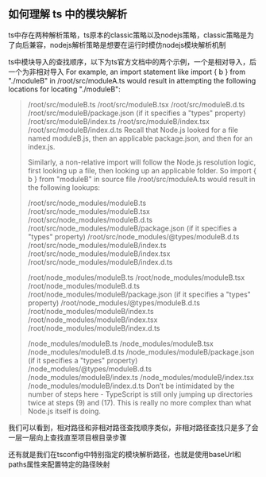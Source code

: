 ## 如何理解 ts 中的模块解析

ts中存在两种解析策略，ts原本的classic策略以及nodejs策略，classic策略是为了向后兼容，nodejs解析策略是想要在运行时模仿nodejs模块解析机制

ts中模块导入的查找顺序，以下为ts官方文档中的两个示例，一个是相对导入，后一个为非相对导入
For example, an import statement like import { b } from "./moduleB" in /root/src/moduleA.ts would result in attempting the following locations for locating "./moduleB":

>/root/src/moduleB.ts
>/root/src/moduleB.tsx
>/root/src/moduleB.d.ts
>/root/src/moduleB/package.json (if it specifies a "types" property)
>/root/src/moduleB/index.ts
>/root/src/moduleB/index.tsx
>/root/src/moduleB/index.d.ts
>Recall that Node.js looked for a file named moduleB.js, then an applicable package.json, and then for an index.js.
>
>Similarly, a non-relative import will follow the Node.js resolution logic, first looking up a file, then looking up an applicable folder. So import { b } from "moduleB" in source file /root/src/moduleA.ts would result in the following lookups:
>
>/root/src/node_modules/moduleB.ts
>/root/src/node_modules/moduleB.tsx
>/root/src/node_modules/moduleB.d.ts
>/root/src/node_modules/moduleB/package.json (if it specifies a "types" property)
>/root/src/node_modules/@types/moduleB.d.ts
>/root/src/node_modules/moduleB/index.ts
>/root/src/node_modules/moduleB/index.tsx
>/root/src/node_modules/moduleB/index.d.ts
>
>/root/node_modules/moduleB.ts
>/root/node_modules/moduleB.tsx
>/root/node_modules/moduleB.d.ts
>/root/node_modules/moduleB/package.json (if it specifies a "types" property)
>/root/node_modules/@types/moduleB.d.ts
>/root/node_modules/moduleB/index.ts
>/root/node_modules/moduleB/index.tsx
>/root/node_modules/moduleB/index.d.ts
>
>/node_modules/moduleB.ts
>/node_modules/moduleB.tsx
>/node_modules/moduleB.d.ts
>/node_modules/moduleB/package.json (if it specifies a "types" property)
>/node_modules/@types/moduleB.d.ts
>/node_modules/moduleB/index.ts
>/node_modules/moduleB/index.tsx
>/node_modules/moduleB/index.d.ts
>Don’t be intimidated by the number of steps here - TypeScript is still only jumping up directories twice at steps (9) and (17). This is really no more complex than what Node.js itself is doing.

我们可以看到，相对路径和非相对路径查找顺序类似，非相对路径查找只是多了会一层一层向上查找直至项目根目录步骤

还有就是我们在tsconfig中特别指定的模块解析路径，也就是使用baseUrl和paths属性来配置特定的路径映射
